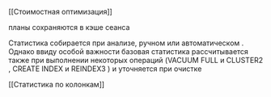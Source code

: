[[Стоимостная оптимизация]]

планы сохраняются в кэше сеанса

Статистика собирается при анализе, ручном или автоматическом . Однако ввиду особой важности базовая статистика рассчитывается также при выполнении некоторых операций (VACUUM FULL и CLUSTER2 , CREATE INDEX и REINDEX3 ) и уточняется при очистке

[[Статистика по колонкам]]